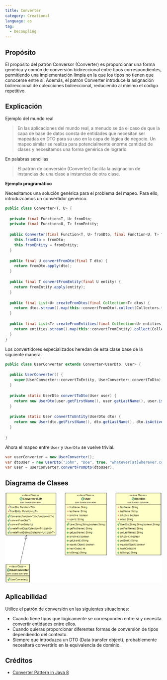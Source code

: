 ```yaml
---
title: Converter
category: Creational
language: es
tag:
  - Decoupling
---
```


## Propósito

El propósito del patrón Conversor (Converter) es proporcionar una forma genérica y común de conversión bidireccional
entre tipos correspondientes, permitiendo una implementación limpia en la que los tipos no
tienen que conocerse entre sí. Además, el patrón Converter introduce la asignación bidireccional de colecciones
bidireccional, reduciendo al mínimo el código repetitivo.

## Explicación

Ejemplo del mundo real

> En las aplicaciones del mundo real, a menudo se da el caso de que la capa de base de datos consta de entidades que
> necesitan ser mapeadas en DTO para su uso en la capa de lógica de negocio. Un mapeo similar se realiza para
> potencialmente enorme cantidad de clases y necesitamos una forma genérica de lograrlo.

En palabras sencillas

> El patrón de conversión (Converter) facilita la asignación de instancias de una clase a instancias de otra clase.

**Ejemplo programático**

Necesitamos una solución genérica para el problema del mapeo. Para ello, introduzcamos un convertidor genérico.

```java
public class Converter<T, U> {

  private final Function<T, U> fromDto;
  private final Function<U, T> fromEntity;

  public Converter(final Function<T, U> fromDto, final Function<U, T> fromEntity) {
    this.fromDto = fromDto;
    this.fromEntity = fromEntity;
  }

  public final U convertFromDto(final T dto) {
    return fromDto.apply(dto);
  }

  public final T convertFromEntity(final U entity) {
    return fromEntity.apply(entity);
  }

  public final List<U> createFromDtos(final Collection<T> dtos) {
    return dtos.stream().map(this::convertFromDto).collect(Collectors.toList());
  }

  public final List<T> createFromEntities(final Collection<U> entities) {
    return entities.stream().map(this::convertFromEntity).collect(Collectors.toList());
  }
}
```

Los convertidores especializados heredan de esta clase base de la siguiente manera.

```java
public class UserConverter extends Converter<UserDto, User> {

  public UserConverter() {
    super(UserConverter::convertToEntity, UserConverter::convertToDto);
  }

  private static UserDto convertToDto(User user) {
    return new UserDto(user.getFirstName(), user.getLastName(), user.isActive(), user.getUserId());
  }

  private static User convertToEntity(UserDto dto) {
    return new User(dto.getFirstName(), dto.getLastName(), dto.isActive(), dto.getEmail());
  }

}
```

Ahora el mapeo entre `User` y `UserDto` se vuelve trivial.

```java
var userConverter = new UserConverter();
var dtoUser = new UserDto("John", "Doe", true, "whatever[at]wherever.com");
var user = userConverter.convertFromDto(dtoUser);
```

## Diagrama de Clases

![alt text](../../../converter/etc/converter.png "Converter Pattern")

## Aplicabilidad

Utilice el patrón de conversión en las siguientes situaciones:

* Cuando tiene tipos que lógicamente se corresponden entre sí y necesita convertir entidades
  entre ellos.
* Cuando quieras proporcionar diferentes formas de conversión de tipos dependiendo del contexto.
* Siempre que introduzca un DTO (Data transfer object), probablemente necesitará convertirlo en la
  equivalencia de dominio.

## Créditos

* [Converter Pattern in Java 8](http://www.xsolve.pl/blog/converter-pattern-in-java-8/)
